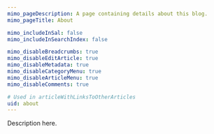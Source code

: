```yaml
---
mimo_pageDescription: A page containing details about this blog.
mimo_pageTitle: About

mimo_includeInSal: false
mimo_includeInSearchIndex: false

mimo_disableBreadcrumbs: true
mimo_disableEditArticle: true
mimo_disableMetadata: true
mimo_disableCategoryMenu: true
mimo_disableArticleMenu: true
mimo_disableComments: true

# Used in articleWithLinksToOtherArticles
uid: about
---
```


Description here.